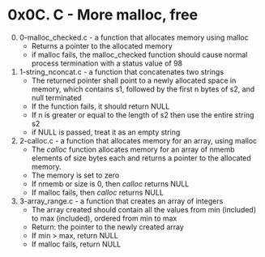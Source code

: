 # 0x0C. C - More malloc, free

0. 0-malloc_checked.c - a function that allocates memory using malloc
	* Returns a pointer to the allocated memory
	* if malloc fails, the malloc_checked function should cause normal process termination with a status value of 98
1. 1-string_nconcat.c - a function that concatenates two strings
	* The returned pointer shall point to a newly allocated space in memory, which contains s1, followed by the first n bytes of s2, and null terminated
	* If the function fails, it should return NULL
	* If n is greater or equal to the length of s2 then use the entire string s2 
	* if NULL is passed, treat it as an empty string
2. 2-calloc.c - a function that allocates memory for an array, using malloc
	* The _calloc_  function allocates memory for an array of nmemb elements of size bytes each and returns a pointer to the allocated memory.
	* The memory is set to zero
	* If nmemb or size is 0, then _calloc_ returns NULL
	* If malloc fails, then _calloc_ returns NULL
3. 3-array_range.c - a function that creates an array of integers
	* The array created should contain all the values from min (included) to max (included), ordered from min to max
	* Return: the pointer to the newly created array
	* If min > max, return NULL
	* If malloc fails, return NULL

